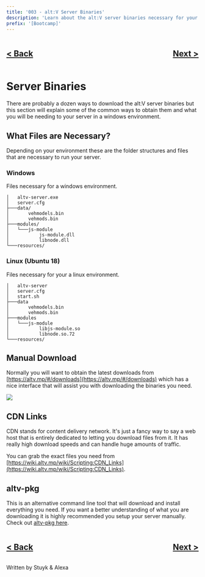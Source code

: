 ```yaml
---
title: '003 - alt:V Server Binaries'
description: 'Learn about the alt:V server binaries necessary for your server.'
prefix: '[Bootcamp]'
---
```


<div style="text-align: right">
    <div style="display: flex; justify-content: space-between;">
        <a href="./002.md">
            <h2>< Back</h2>
        </a>
        <a href="./004.md">
            <h2>Next ></h2>
        </a>
    </div>
</div>

# Server Binaries

There are probably a dozen ways to download the alt:V server binaries but this section will explain some of the common ways to obtain them and what you will be needing to your server in a windows environment.

## What Files are Necessary?

Depending on your environment these are the folder structures and files that are necessary to run your server.

### Windows

Files necessary for a windows environment.

```
│   altv-server.exe
│   server.cfg
├───data/
│       vehmodels.bin
│       vehmods.bin
├───modules/
│   └───js-module
│           js-module.dll
│           libnode.dll
└───resources/
```

### Linux (Ubuntu 18)

Files necessary for your a linux environment.

```
│   altv-server
│   server.cfg
│   start.sh
├───data
│       vehmodels.bin
│       vehmods.bin
├───modules
│   └───js-module
│           libjs-module.so
│           libnode.so.72
└───resources/
```

## Manual Download

Normally you will want to obtain the latest downloads from [https://altv.mp/#/downloads](https://altv.mp/#/downloads) which has a nice interface that will assist you with downloading the binaries you need.

![](https://i.imgur.com/TzDC0bO.png)

## CDN Links

CDN stands for content delivery network. It's just a fancy way to say a web host that is entirely dedicated to letting you download files from it. It has really high download speeds and can handle huge amounts of traffic.

You can grab the exact files you need from [https://wiki.altv.mp/wiki/Scripting:CDN_Links](https://wiki.altv.mp/wiki/Scripting:CDN_Links).

## altv-pkg

This is an alternative command line tool that will download and install everything you need. If you want a better understanding of what you are downloading it is highly recommended you setup your server manually. Check out [altv-pkg here](https://github.com/Stuyk/altv-pkg).

<div style="text-align: right">
    <div style="display: flex; justify-content: space-between;">
        <a href="./002.md">
            <h2>< Back</h2>
        </a>
        <a href="./004.md">
            <h2>Next ></h2>
        </a>
    </div>
</div>

Written by Stuyk & Alexa
